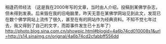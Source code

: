 相逢药师经法
 （这是我在2000年写的文章，当时由人介绍，投稿到某佛学杂志，但未得到发表。后来毁在我的旧电脑里，昨天无意在某佛学网站见到此文，发现已在数个佛学网站上流传了很久，甚至在有的网站作为经典资料。不知不觉七年过去，我又得到了自己的文字，而距事件发生已十五年了）
http://photo.blog.sina.com.cn/showpic.html#blogid=4a6b74cd010008s1&url=http://s14.sinaimg.cn/orignal/4a6b74cd2cfabbff556dd
